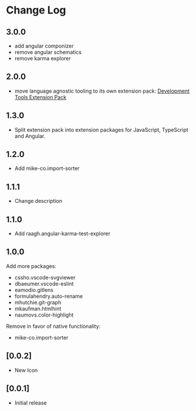 # Change Log

## 3.0.0

* add angular componizer
* remove angular schematics
* remove karma explorer

## 2.0.0

* move language agnostic tooling to its own extension pack: [Development Tools Extension Pack](https://marketplace.visualstudio.com/items?itemName=MarkusFalk.development-tools-extension-pack)

## 1.3.0

* Split extension pack into extension packages for JavaScript, TypeScript and Angular.

## 1.2.0

* Add mike-co.import-sorter

## 1.1.1

* Change description

## 1.1.0

* Add raagh.angular-karma-test-explorer

## 1.0.0

Add more packages:

* cssho.vscode-svgviewer
* dbaeumer.vscode-eslint
* eamodio.gitlens
* formulahendry.auto-rename
* mhutchie.git-graph
* mkaufman.htmlhint
* naumovs.color-highlight

Remove in favor of native functionality:

* mike-co.import-sorter

## [0.0.2]

* New Icon

## [0.0.1]

* Initial release
